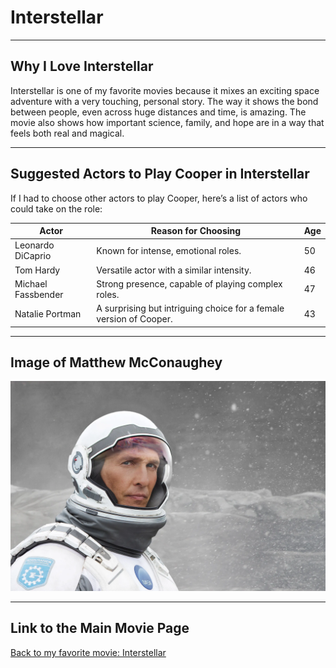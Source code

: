 # Interstellar
---
## Why I Love Interstellar

Interstellar is one of my favorite movies because it mixes an exciting space adventure with a very touching, personal story. The way it shows the bond between people, even across huge distances and time, is amazing. The movie also shows how important science, family, and hope are in a way that feels both real and magical.

---

## Suggested Actors to Play Cooper in Interstellar

If I had to choose other actors to play Cooper, here’s a list of actors who could take on the role:

| Actor | Reason for Choosing | Age |
|-------|---------------------|-----|
| Leonardo DiCaprio | Known for intense, emotional roles. | 50 |
| Tom Hardy | Versatile actor with a similar intensity. | 46 |
| Michael Fassbender | Strong presence, capable of playing complex roles. | 47 |
| Natalie Portman | A surprising but intriguing choice for a female version of Cooper. | 43 |
---
## Image of Matthew McConaughey

![Matthew McConaughey as Cooper](resources/img/Interstellar.webp)

---
## Link to the Main Movie Page

[Back to my favorite movie: Interstellar](./README.md)

